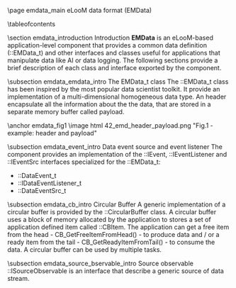 \page emdata_main eLooM data format (EMData)

\tableofcontents

\section emdata_introduction Introduction
**EMData** is an eLooM-based application-level component that provides a common data definition (::EMData_t) and
other interfaces and classes useful for applications that manipulate data like AI or data logging. The following sections provide
a brief description of each class and interface exported by the component.

\subsection emdata_emdata_intro The EMData_t class
The ::EMData_t class has been inspired by the most popular data scientist toolkit. It provide an implementation of a multi-dimensional homogeneous data type.
An header encapsulate all the information about the the data, that are stored in a separate memory buffer called payload.

\anchor emdata_fig1 \image html 42_emd_header_payload.png "Fig.1 - example: header and payload"

\subsection emdata_event_intro Data event source and event listener
The component provides an implementation of the ::IEvent, ::IEventListener and ::IEventSrc interfaces specialized for the ::EMData_t:
- ::DataEvent_t
- ::IDataEventListener_t
- ::DataEventSrc_t

\subsection emdata_cb_intro Circular Buffer
A generic implementation of a circular buffer is provided by the ::CircularBuffer class. A circular buffer uses a block of memory
allocated by the application to stores a set of application defined item called ::CBItem. The application can get a free item from the head - CB_GetFreeItemFromHead() - to produce data and / or a ready item from the tail - CB_GetReadyItemFromTail() - to consume the data. A circular buffer
can be used by multiple tasks.

\subsection emdata_source_bservable_intro Source observable
::ISourceObservable is an interface that describe a generic source of data stream.